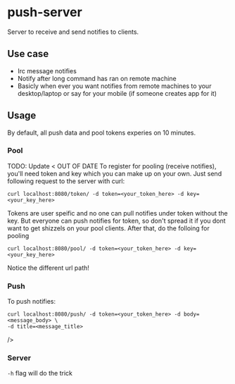 # push-server
Server to receive and send notifies to clients.

## Use case
* Irc message notifies
* Notify after long command has ran on remote machine
* Basicly when ever you want notifies from remote machines to your desktop/laptop
or say for your mobile (if someone creates app for it)

## Usage
By default, all push data and pool tokens experies on 10 minutes.
### Pool

TODO: Update
< OUT OF DATE
To register for pooling (receive notifies), you'll need token and key which you
can make up on your own. Just send following request to the server with curl:
```
curl localhost:8080/token/ -d token=<your_token_here> -d key=<your_key_here>
```
Tokens are user speific and no one can pull notifies under token without
the key. But everyone can push notifies for token, so don't spread it if you
dont want to get shizzels on your pool clients.
After that, do the folloing for pooling
```
curl localhost:8080/pool/ -d token=<your_token_here> -d key=<your_key_here>
```
Notice the different url path!
### Push
To push notifies:
```
curl localhost:8080/push/ -d token=<your_token_here> -d body=<message_body> \
-d title=<message_title>
```
/>

### Server
`-h` flag will do the trick
